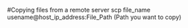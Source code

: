 #Copying files from a remote server
scp file_name usename@host_ip_address:File_Path (Path you want to copy)
